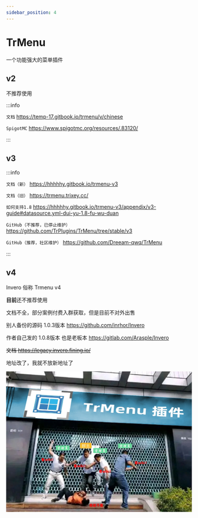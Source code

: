 ```yaml
---
sidebar_position: 4
---
```


# TrMenu

一个功能强大的菜单插件

## v2

不推荐使用

:::info

`文档` https://temp-17.gitbook.io/trmenu/v/chinese

`SpigotMC` https://www.spigotmc.org/resources/.83120/

:::

## v3

:::info

`文档（新）` https://hhhhhy.gitbook.io/trmenu-v3

`文档（旧）` https://trmenu.trixey.cc/

`如何支持1.8` https://hhhhhy.gitbook.io/trmenu-v3/appendix/v3-guide#datasource.yml-dui-yu-1.8-fu-wu-duan

`GitHub（不推荐，已停止维护）` https://github.com/TrPlugins/TrMenu/tree/stable/v3

`GitHub（推荐，社区维护）` https://github.com/Dreeam-qwq/TrMenu

:::

## v4

Invero 俗称 Trmenu v4

**目前**还不推荐使用

文档不全，部分案例付费入群获取，但是目前不对外出售

别人备份的源码 1.0.3版本 https://github.com/inrhor/Invero

作者自己发的 1.0.8版本 也是老板本 https://gitlab.com/Arasple/Invero

~~文档 https://legacy.invero.fining.io/~~

地址改了，我就不放新地址了

![](_images/trm一定要看wiki呐.jpg)
